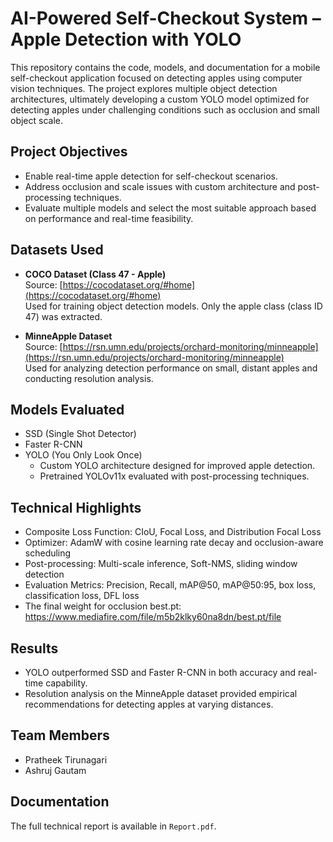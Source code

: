 # AI-Powered Self-Checkout System – Apple Detection with YOLO

This repository contains the code, models, and documentation for a mobile self-checkout application focused on detecting apples using computer vision techniques. The project explores multiple object detection architectures, ultimately developing a custom YOLO model optimized for detecting apples under challenging conditions such as occlusion and small object scale.

## Project Objectives

- Enable real-time apple detection for self-checkout scenarios.
- Address occlusion and scale issues with custom architecture and post-processing techniques.
- Evaluate multiple models and select the most suitable approach based on performance and real-time feasibility.

## Datasets Used

- **COCO Dataset (Class 47 - Apple)**  
  Source: [https://cocodataset.org/#home](https://cocodataset.org/#home)  
  Used for training object detection models. Only the apple class (class ID 47) was extracted.

- **MinneApple Dataset**  
  Source: [https://rsn.umn.edu/projects/orchard-monitoring/minneapple](https://rsn.umn.edu/projects/orchard-monitoring/minneapple)  
  Used for analyzing detection performance on small, distant apples and conducting resolution analysis.

## Models Evaluated

- SSD (Single Shot Detector)
- Faster R-CNN
- YOLO (You Only Look Once)
  - Custom YOLO architecture designed for improved apple detection.
  - Pretrained YOLOv11x evaluated with post-processing techniques.

## Technical Highlights

- Composite Loss Function: CIoU, Focal Loss, and Distribution Focal Loss
- Optimizer: AdamW with cosine learning rate decay and occlusion-aware scheduling
- Post-processing: Multi-scale inference, Soft-NMS, sliding window detection
- Evaluation Metrics: Precision, Recall, mAP@50, mAP@50:95, box loss, classification loss, DFL loss
- The final weight for occlusion best.pt: https://www.mediafire.com/file/m5b2klky60na8dn/best.pt/file

## Results

- YOLO outperformed SSD and Faster R-CNN in both accuracy and real-time capability.
- Resolution analysis on the MinneApple dataset provided empirical recommendations for detecting apples at varying distances.

## Team Members

- Pratheek Tirunagari
- Ashruj Gautam

## Documentation

The full technical report is available in `Report.pdf`.
